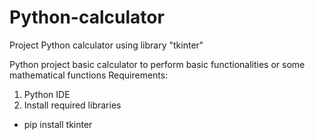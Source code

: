 # Python-calculator
Project Python calculator using library "tkinter"

Python project basic calculator to perform basic functionalities or some mathematical functions
Requirements:
1. Python IDE
2. Install required libraries
- pip install tkinter
